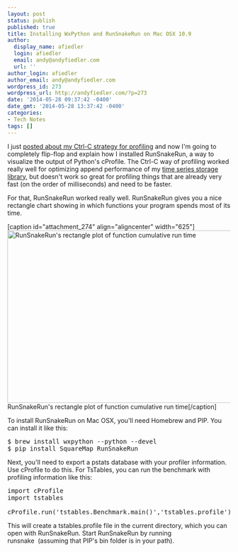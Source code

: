 ```yaml
---
layout: post
status: publish
published: true
title: Installing WxPython and RunSnakeRun on Mac OSX 10.9
author:
  display_name: afiedler
  login: afiedler
  email: andy@andyfiedler.com
  url: ''
author_login: afiedler
author_email: andy@andyfiedler.com
wordpress_id: 273
wordpress_url: http://andyfiedler.com/?p=273
date: '2014-05-28 09:37:42 -0400'
date_gmt: '2014-05-28 13:37:42 -0400'
categories:
- Tech Notes
tags: []
---
```

I just <a title="The barebones profiling method that is surprisingly effective" href="http://andyfiedler.com/blog/the-barebones-profiling-method-that-is-surprisingly-effective-272/">posted about my Ctrl-C strategy for profiling</a> and now I'm going to completely flip-flop and explain how I installed RunSnakeRun, a way to visualize the output of Python's cProfile. The Ctrl-C way of profiling worked really well for optimizing append performance of my <a title="TsTables Github" href="http://github.com/afiedler/tstables" target="_blank">time series storage library</a>, but doesn't work so great for profiling things that are already very fast (on the order of milliseconds) and need to be faster.

For that, RunSnakeRun worked really well. RunSnakeRun gives you a nice rectangle chart showing in which functions your program spends most of its time.

[caption id="attachment_274" align="aligncenter" width="625"]<img class="wp-image-274 size-large" src="http://andyfiedler.com/wp-content/uploads/2014/05/Screen-Shot-2014-05-28-at-9.27.01-AM-800x499.png" alt="RunSnakeRun's rectangle plot of function cumulative run time" width="625" height="389" /> RunSnakeRun's rectangle plot of function cumulative run time[/caption]

To install RunSnakeRun on Mac OSX, you'll need Homebrew and PIP. You can install it like this:
<pre class="lang:default highlight:0 decode:true crayon-selected" title="Bash commands to install RunSnakeRun">$ brew install wxpython --python --devel
$ pip install SquareMap RunSnakeRun</pre>
Next, you'll need to export a pstats database with your profiler information. Use cProfile to do this. For TsTables, you can run the benchmark with profiling information like this:
<pre class="lang:python decode:true " title="How to run the TsTables benchmark with profiling information">import cProfile
import tstables

cProfile.run('tstables.Benchmark.main()','tstables.profile')</pre>
This will create a tstables.profile file in the current directory, which you can open with RunSnakeRun. Start RunSnakeRun by running <span class="lang:default highlight:0 decode:true  crayon-inline ">runsnake</span>  (assuming that PIP's bin folder is in your path).
